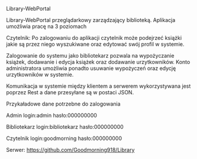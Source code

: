 Library-WebPortal

Library-WebPortal przeglądarkowy zarządzający biblioteką. Aplikacja umożliwia pracę  na 3 poziomach 


Czytelnik: Po zalogowaniu do aplikacji czytelnik może podejrzeć książki jakie są przez niego wyszukiwane oraz edytować swój profil w systemie. 


Zalogowanie do systemu jako bibliotekarz pozwala na wypożyczanie książek, dodawanie i edycja książek oraz dodawanie urzytkowników. 
Konto administratora umożliwia ponadto usuwanie wypożyczeń oraz edycję urzytkowników w systemie.


Komunikacja w systemie między klientem a serwerem wykorzystywana jest poprzez Rest a dane przesyłane są w postaci JSON.



Przykaładowe dane potrzebne do zalogowania

Admin login:admin hasło:000000000


Bibliotekarz login:bibliotekarz hasło:000000000


Czytelnik login:goodmorning hasło:000000000

   
Serwer: https://github.com/Goodmorning918/Library
